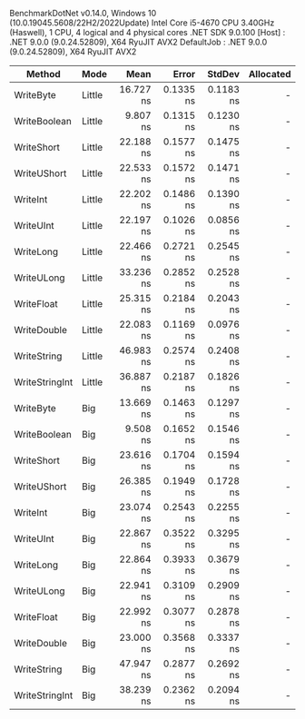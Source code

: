 ﻿BenchmarkDotNet v0.14.0, Windows 10 (10.0.19045.5608/22H2/2022Update)
Intel Core i5-4670 CPU 3.40GHz (Haswell), 1 CPU, 4 logical and 4 physical cores
.NET SDK 9.0.100
[Host]     : .NET 9.0.0 (9.0.24.52809), X64 RyuJIT AVX2
DefaultJob : .NET 9.0.0 (9.0.24.52809), X64 RyuJIT AVX2


| Method         | Mode   | Mean      | Error     | StdDev    | Allocated |
|--------------- |------- |----------:|----------:|----------:|----------:|
| WriteByte      | Little | 16.727 ns | 0.1335 ns | 0.1183 ns |         - |
| WriteBoolean   | Little |  9.807 ns | 0.1315 ns | 0.1230 ns |         - |
| WriteShort     | Little | 22.188 ns | 0.1577 ns | 0.1475 ns |         - |
| WriteUShort    | Little | 22.533 ns | 0.1572 ns | 0.1471 ns |         - |
| WriteInt       | Little | 22.202 ns | 0.1486 ns | 0.1390 ns |         - |
| WriteUInt      | Little | 22.197 ns | 0.1026 ns | 0.0856 ns |         - |
| WriteLong      | Little | 22.466 ns | 0.2721 ns | 0.2545 ns |         - |
| WriteULong     | Little | 33.236 ns | 0.2852 ns | 0.2528 ns |         - |
| WriteFloat     | Little | 25.315 ns | 0.2184 ns | 0.2043 ns |         - |
| WriteDouble    | Little | 22.083 ns | 0.1169 ns | 0.0976 ns |         - |
| WriteString    | Little | 46.983 ns | 0.2574 ns | 0.2408 ns |         - |
| WriteStringInt | Little | 36.887 ns | 0.2187 ns | 0.1826 ns |         - |
| WriteByte      | Big    | 13.669 ns | 0.1463 ns | 0.1297 ns |         - |
| WriteBoolean   | Big    |  9.508 ns | 0.1652 ns | 0.1546 ns |         - |
| WriteShort     | Big    | 23.616 ns | 0.1704 ns | 0.1594 ns |         - |
| WriteUShort    | Big    | 26.385 ns | 0.1949 ns | 0.1728 ns |         - |
| WriteInt       | Big    | 23.074 ns | 0.2543 ns | 0.2255 ns |         - |
| WriteUInt      | Big    | 22.867 ns | 0.3522 ns | 0.3295 ns |         - |
| WriteLong      | Big    | 22.864 ns | 0.3933 ns | 0.3679 ns |         - |
| WriteULong     | Big    | 22.941 ns | 0.3109 ns | 0.2909 ns |         - |
| WriteFloat     | Big    | 22.992 ns | 0.3077 ns | 0.2878 ns |         - |
| WriteDouble    | Big    | 23.000 ns | 0.3568 ns | 0.3337 ns |         - |
| WriteString    | Big    | 47.947 ns | 0.2877 ns | 0.2692 ns |         - |
| WriteStringInt | Big    | 38.239 ns | 0.2362 ns | 0.2094 ns |         - |